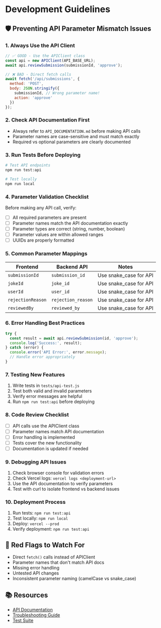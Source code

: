 # Development Guidelines

## 🛡️ Preventing API Parameter Mismatch Issues

### 1. **Always Use the API Client**
```javascript
// ✅ GOOD - Use the APIClient class
const api = new APIClient(API_BASE_URL);
await api.reviewSubmission(submissionId, 'approve');

// ❌ BAD - Direct fetch calls
await fetch('/api/submissions', {
  method: 'POST',
  body: JSON.stringify({
    submissionId, // Wrong parameter name!
    action: 'approve'
  })
});
```

### 2. **Check API Documentation First**
- Always refer to `API_DOCUMENTATION.md` before making API calls
- Parameter names are case-sensitive and must match exactly
- Required vs optional parameters are clearly documented

### 3. **Run Tests Before Deploying**
```bash
# Test API endpoints
npm run test:api

# Test locally
npm run local
```

### 4. **Parameter Validation Checklist**
Before making any API call, verify:
- [ ] All required parameters are present
- [ ] Parameter names match the API documentation exactly
- [ ] Parameter types are correct (string, number, boolean)
- [ ] Parameter values are within allowed ranges
- [ ] UUIDs are properly formatted

### 5. **Common Parameter Mappings**
| Frontend | Backend API | Notes |
|----------|-------------|-------|
| `submissionId` | `submission_id` | Use snake_case for API |
| `jokeId` | `joke_id` | Use snake_case for API |
| `userId` | `user_id` | Use snake_case for API |
| `rejectionReason` | `rejection_reason` | Use snake_case for API |
| `reviewedBy` | `reviewed_by` | Use snake_case for API |

### 6. **Error Handling Best Practices**
```javascript
try {
  const result = await api.reviewSubmission(id, 'approve');
  console.log('Success:', result);
} catch (error) {
  console.error('API Error:', error.message);
  // Handle error appropriately
}
```

### 7. **Testing New Features**
1. Write tests in `tests/api-test.js`
2. Test both valid and invalid parameters
3. Verify error messages are helpful
4. Run `npm run test:api` before deploying

### 8. **Code Review Checklist**
- [ ] API calls use the APIClient class
- [ ] Parameter names match API documentation
- [ ] Error handling is implemented
- [ ] Tests cover the new functionality
- [ ] Documentation is updated if needed

### 9. **Debugging API Issues**
1. Check browser console for validation errors
2. Check Vercel logs: `vercel logs <deployment-url>`
3. Use the API documentation to verify parameters
4. Test with curl to isolate frontend vs backend issues

### 10. **Deployment Process**
1. Run tests: `npm run test:api`
2. Test locally: `npm run local`
3. Deploy: `vercel --prod`
4. Verify deployment: `npm run test:api`

## 🚨 Red Flags to Watch For
- Direct `fetch()` calls instead of APIClient
- Parameter names that don't match API docs
- Missing error handling
- Untested API changes
- Inconsistent parameter naming (camelCase vs snake_case)

## 📚 Resources
- [API Documentation](./API_DOCUMENTATION.md)
- [Troubleshooting Guide](./TROUBLESHOOTING.md)
- [Test Suite](./tests/api-test.js)
